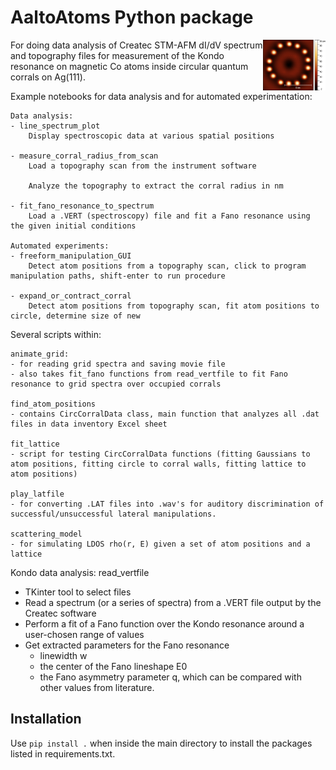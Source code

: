 # AaltoAtoms Python package
<img src="https://github.com/abekipnis/Atoms/blob/master/logo.png" alt="drawing" style="width:100px;" align="right"/>
For doing data analysis of Createc STM-AFM dI/dV spectrum and topography files for measurement of the Kondo resonance on magnetic Co atoms inside circular quantum corrals on Ag(111).


Example notebooks for data analysis and for automated experimentation:


    Data analysis:
    - line_spectrum_plot
        Display spectroscopic data at various spatial positions

    - measure_corral_radius_from_scan
        Load a topography scan from the instrument software

        Analyze the topography to extract the corral radius in nm

    - fit_fano_resonance_to_spectrum
        Load a .VERT (spectroscopy) file and fit a Fano resonance using the given initial conditions

    Automated experiments:
    - freeform_manipulation_GUI
        Detect atom positions from a topography scan, click to program manipulation paths, shift-enter to run procedure

    - expand_or_contract_corral
        Detect atom positions from topography scan, fit atom positions to circle, determine size of new


Several scripts within:

    animate_grid:
    - for reading grid spectra and saving movie file
    - also takes fit_fano functions from read_vertfile to fit Fano resonance to grid spectra over occupied corrals

    find_atom_positions
    - contains CircCorralData class, main function that analyzes all .dat files in data inventory Excel sheet

    fit_lattice
    - script for testing CircCorralData functions (fitting Gaussians to atom positions, fitting circle to corral walls, fitting lattice to atom positions)

    play_latfile
    - for converting .LAT files into .wav's for auditory discrimination of successful/unsuccessful lateral manipulations.

    scattering_model
    - for simulating LDOS rho(r, E) given a set of atom positions and a lattice

Kondo data analysis:
read_vertfile
- TKinter tool to select files
- Read a spectrum (or a series of spectra) from a .VERT file output by the Createc software
- Perform a fit of a Fano function over the Kondo resonance around a user-chosen range of values
- Get extracted parameters for the Fano resonance
    - linewidth w
    - the center of the Fano lineshape E0
    - the Fano asymmetry parameter q, which can be compared with other values from literature.

## Installation
Use `pip install .` when inside the main directory to install the packages listed in requirements.txt.

